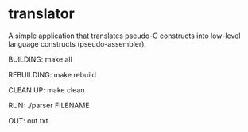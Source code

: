 # translator
A simple application that translates pseudo-C constructs into low-level language constructs (pseudo-assembler).

BUILDING:
	make all

REBUILDING:
	make rebuild

CLEAN UP:
	make clean

RUN:
	./parser FILENAME

OUT:
	out.txt
